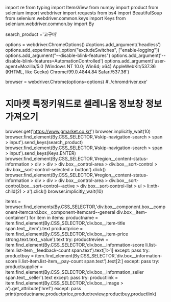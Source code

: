 import re
from typing import ItemsView
from numpy import product
from selenium import webdriver
import requests
from bs4 import BeautifulSoup
from selenium.webdriver.common.keys import Keys
from selenium.webdriver.common.by import By

search_product ='고구마'

options = webdriver.ChromeOptions()
#options.add_argument('headless')
options.add_experimental_option("excludeSwitches", ["enable-logging"])
options.add_argument("--disable-blink-features")
options.add_argument('--disable-blink-features=AutomationControlled')
options.add_argument('user-agent=Mozilla/5.0 (Windows NT 10.0; Win64; x64) AppleWebKit/537.36 (KHTML, like Gecko) Chrome/99.0.4844.84 Safari/537.36')

browser = webdriver.Chrome(options=options) #'./chromdriver.exe'


# 지마켓 특정키워드로 셀레니움 정보창 정보 가져오기

browser.get('https://www.gmarket.co.kr/')
browser.implicitly_wait(10)
browser.find_element(By.CSS_SELECTOR,'#skip-navigation-search > span > input').send_keys(search_product)
browser.find_element(By.CSS_SELECTOR,'#skip-navigation-search > span > input').send_keys(Keys.ENTER)
browser.find_element(By.CSS_SELECTOR,'#region__content-status-information > div > div > div.box__control-area > div.box__sort-control > div.box__sort-control-selected > button').click()
browser.find_element(By.CSS_SELECTOR,'#region__content-status-information > div > div > div.box__control-area > div.box__sort-control.box__sort-control--active > div.box__sort-control-list > ul > li:nth-child(2) > a').click()
browser.implicitly_wait(10)

items = browser.find_elements(By.CSS_SELECTOR,'div.box__component.box__component-itemcard.box__component-itemcard--general div.box__item-container')
for item in items:
    productname = item.find_element(By.CSS_SELECTOR,'div.box__item-title span.text__item').text
    productprice = item.find_element(By.CSS_SELECTOR,'div.box__item-price strong.text.text__value').text
    try:
        productreview = item.find_element(By.CSS_SELECTOR,'div.box__information-score li.list-item.list-item__feedback-count span.text').text[1:-1]
    except:
        pass
    try:
        productbuy = item.find_element(By.CSS_SELECTOR,'div.box__information-score li.list-item.list-item__pay-count span.text').text[2:]
    except:
        pass
    try:
        productsupplier = item.find_element(By.CSS_SELECTOR,'div.box__information_seller span.text__seller').text
    except:
        pass
    try:
        productlink = item.find_element(By.CSS_SELECTOR,'div.box__image > a').get_attribute('href')
    except:
        pass
    print(productname,productprice,productreview,productbuy,productlink)
